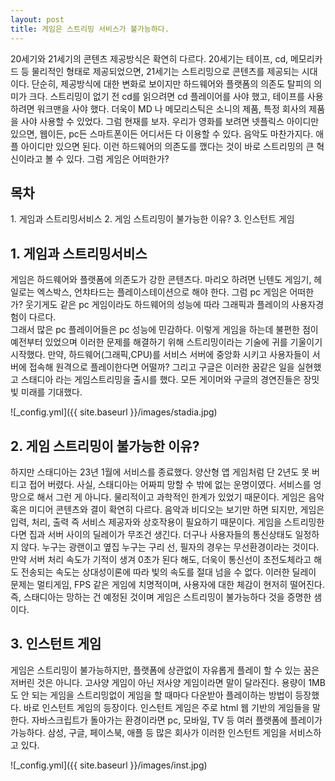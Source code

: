 ```yaml
---
layout: post
title: 게임은 스트리밍 서비스가 불가능하다.
---
```


20세기와 21세기의 콘텐츠 제공방식은 확연히 다르다. 20세기는 테이프, cd, 메모리카드 등 물리적인 형태로 제공되었으면,
21세기는 스트리밍으로 콘텐츠를 제공되는 시대이다. 단순히, 제공방식에 대한 변화로 보이지만 하드웨어와 플랫폼의 의존도 탈피의 의미가 크다. 스트리밍이 없기 전 cd를 읽으려면 cd 플레이어를 사야 했고, 테이프를 사용하려면 워크맨을 사야 했다.
더욱이 MD 나 메모리스틱은 소니의 제품, 특정 회사의 제품을 사야 사용할 수 있었다.
그럼 현재를 보자. 우리가 영화를 보려면 넷플릭스 아이디만 있으면, 웹이든, pc든 스마트폰이든 어디서든 다 이용할 수 있다.
음악도 마찬가지다. 애플 아이디만 있으면 된다. 이런 하드웨어의 의존도를 깼다는 것이 바로 스트리밍의 큰 혁신이라고 볼 수 있다.
그럼 게임은 어떠한가?


<h2>목차</h2>
1. 게임과 스트리밍서비스
2. 게임 스트리밍이 불가능한 이유?
3. 인스턴트 게임

<h2>1. 게임과 스트리밍서비스  </h2>

게임은 하드웨어와 플랫폼에 의존도가 강한 콘텐츠다.
마리오 하려면 닌텐도 게임기, 헤일로는 엑스박스, 언챠타드는 플레이스테이션으로 해야 한다.
그럼 pc 게임은 어떠한가?
웃기게도 같은 pc 게임이라도 하드웨어의 성능에 따라 그래픽과 플레이의 사용자경험이 다르다.  
그래서 많은 pc 플레이어들은 pc 성능에 민감하다.
이렇게 게임을 하는데 불편한 점이 예전부터 있었으며 이러한 문제를 해결하기 위해 스트리밍이라는 기술에 귀를 기울이기 시작했다.
만약, 하드웨어(그래픽,CPU)를 서비스 서버에 중앙화 시키고 사용자들이 서버에 접속해 원격으로 플레이한다면 어떨까?
그리고 구글은 이러한 꿈같은 일을 실현했고 스태디아 라는 게임스트리밍을 출시를 했다.
모든 게이머와 구글의 경연진들은 장밋빛 미래를 기대했다.

![_config.yml]({{ site.baseurl }}/images/stadia.jpg)

<h2>2. 게임 스트리밍이 불가능한 이유?</h2>

하지만 스태디아는 23년 1월에 서비스를 종료했다. 양산형 앱 게임처럼 단 2년도 못 버티고 접어 버렸다.
사실, 스태디아는 어짜피 망할 수 밖에 없는 운명이였다.
서비스를 엉망으로 해서 그런 게 아니다. 물리적이고 과학적인 한계가 있었기 때문이다.
게임은 음악 혹은 미디어 콘텐츠와 결이 확연히 다르다.
음악과 비디오는 보기만 하면 되지만, 게임은 입력, 처리, 출력 즉 서비스 제공자와 상호작용이 필요하기 때문이다.
게임을 스트리밍한다면 집과 서버 사이의 딜레이가 무조건 생긴다.
더구나 사용자들의 통신상태도 일정하지 않다. 
누구는 광랜이고 옆집 누구는 구리 선, 필자의 경우는 무선환경이라는 것이다.
만약 서버 처리 속도가 기적이 생겨 0초가 된다 해도, 더욱이 통신선이 초전도체라고 해도 전송되는 속도는 상대성이론에 따라 빛의 속도를 절대 넘을 수 없다.
이러한 딜레이 문제는 멀티게임, FPS 같은 게임에 치명적이며, 사용자에 대한 체감이 현저히 떨어진다.
즉, 스태디아는 망하는 건 예정된 것이며 게임은 스트리밍이 불가능하다 것을 증명한 샘이다.

<h2>3. 인스턴트 게임</h2>

게임은 스트리밍이 불가능하지만, 플랫폼에 상관없이 자유롭게 플레이 할 수 있는 꿈은 저버린 것은 아니다.
고사양 게임이 아닌 저사양 게임이라면 말이 달라진다.
용량이 1MB도 안 되는 게임을 스트리밍없이 게임을 할 때마다 다운받아 플레이하는 방법이 등장했다.
바로 인스턴트 게임의 등장이다. 인스턴트 게임은 주로 html 웹 기반의 게임들을 말한다.
자바스크립트가 돌아가는 환경이라면 pc, 모바일, TV 등 여러 플랫폼에 플레이가 가능하다.
삼성, 구글, 페이스북, 애플 등 많은 회사가 이러한 인스턴트 게임을 서비스하고 있다.

![_config.yml]({{ site.baseurl }}/images/inst.jpg)

